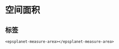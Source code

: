 #  空间面积

<div data-sunwayTheme='light'>
  <EpsplanetEarth :showDefaultBasemap="true" >
    <EpsplanetButton container="#earthContainer"  icon="icon-tool_swcl_dianbiao" type="switch" :position="position1" title='点位'>
    <EpsplanetMeasurePoint />
    </EpsplanetButton>
    <EpsplanetButton container="#earthContainer"  icon="icon-tool_swcl_jl" type="switch" :position="position2" title='距离'>
      <EpsplanetMeasureDistance/>
    </EpsplanetButton>
    <EpsplanetButton container="#earthContainer"  icon="icon-tool_swcl_gd" type="switch" :position="position3" title='高度'>
      <EpsplanetMeasureHeight/>
    </EpsplanetButton>
    <EpsplanetButton container="#earthContainer"  icon="icon-tool_swcl_mian" type="switch" :position="position4" title='面积'>
      <EpsplanetMeasureArea/>
    </EpsplanetButton>
    <EpsplanetButton container="#earthContainer"  icon="icon-tool_dxhz_tdjl" type="switch" :position="position5" title='贴地距离'>
      <EpsplanetMeasureGroundDistance/>
    </EpsplanetButton>
    <EpsplanetButton container="#earthContainer"  icon="icon-tool_dxhz_mj" type="switch" :position="position6" title='贴地面积'>
      <EpsplanetMeasureGroundArea/>
    </EpsplanetButton>
    <EpsplanetButton container="#earthContainer"  icon="icon-tool_dxhz_jd" type="switch" :position="position7" title='方位角'>
      <EpsplanetMeasureAzimuth/>
    </EpsplanetButton>
    <EpsplanetButton container="#earthContainer"  icon="icon-close" type="switch" :position="position8" title='清除'>
      <EpsplanetMeasureClear/>
    </EpsplanetButton>
  </EpsplanetEarth>
</div>

<script setup lang='ts'>
import {ref} from 'vue';
const position1 = ref({
  left: 10,
  top: 10
});
const position2 = ref({
  left: 10,
  top: 40
});
const position3 = ref({
  left: 10,
  top: 70
});
const position4 = ref({
  left: 10,
  top: 100
});
const position5 = ref({
  left: 10,
  top: 130
});
const position6 = ref({
  left: 10,
  top: 160
});
const position7 = ref({
  left: 10,
  top: 190
});
const position8 = ref({
  left: 10,
  top: 220
});
</script>


## 标签

```vue
<epsplanet-measure-area></epsplanet-measure-area>
```
